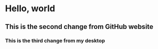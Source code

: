 # Hello, world

## This is the second change from GitHub website

### This is the third change from my desktop
